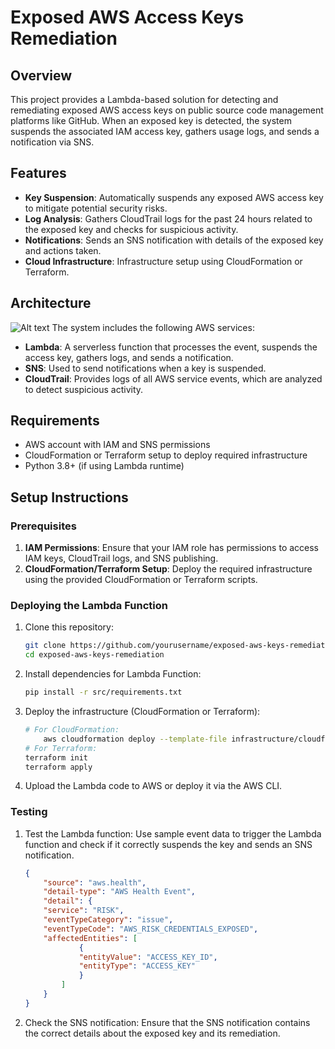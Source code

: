 # Exposed AWS Access Keys Remediation

## Overview
This project provides a Lambda-based solution for detecting and remediating exposed AWS access keys on public source code management platforms like GitHub. When an exposed key is detected, the system suspends the associated IAM access key, gathers usage logs, and sends a notification via SNS.

## Features
- **Key Suspension**: Automatically suspends any exposed AWS access key to mitigate potential security risks.
- **Log Analysis**: Gathers CloudTrail logs for the past 24 hours related to the exposed key and checks for suspicious activity.
- **Notifications**: Sends an SNS notification with details of the exposed key and actions taken.
- **Cloud Infrastructure**: Infrastructure setup using CloudFormation or Terraform.

## Architecture
![Alt text](doc/architetureDiagram.png)
The system includes the following AWS services:
- **Lambda**: A serverless function that processes the event, suspends the access key, gathers logs, and sends a notification.
- **SNS**: Used to send notifications when a key is suspended.
- **CloudTrail**: Provides logs of all AWS service events, which are analyzed to detect suspicious activity.

## Requirements
- AWS account with IAM and SNS permissions
- CloudFormation or Terraform setup to deploy required infrastructure
- Python 3.8+ (if using Lambda runtime)

## Setup Instructions

### Prerequisites
1. **IAM Permissions**: Ensure that your IAM role has permissions to access IAM keys, CloudTrail logs, and SNS publishing.
2. **CloudFormation/Terraform Setup**: Deploy the required infrastructure using the provided CloudFormation or Terraform scripts.

### Deploying the Lambda Function
1. Clone this repository:
   ```bash
   git clone https://github.com/yourusername/exposed-aws-keys-remediation.git
   cd exposed-aws-keys-remediation
2. Install dependencies for Lambda Function:
   ```bash
   pip install -r src/requirements.txt
3. Deploy the infrastructure (CloudFormation or Terraform):
    ```bash
    # For CloudFormation:
        aws cloudformation deploy --template-file infrastructure/cloudformation.yaml --stack-name ExposedKeysStack
    # For Terraform:
    terraform init
    terraform apply
4. Upload the Lambda code to AWS or deploy it via the AWS CLI.

### Testing
1. Test the Lambda function: Use sample event data to trigger the Lambda function and check if it correctly suspends the key and sends an SNS notification.
    ```json
    {
        "source": "aws.health",
        "detail-type": "AWS Health Event",
        "detail": {
        "service": "RISK",
        "eventTypeCategory": "issue",
        "eventTypeCode": "AWS_RISK_CREDENTIALS_EXPOSED",
        "affectedEntities": [
                {
                "entityValue": "ACCESS_KEY_ID",
                "entityType": "ACCESS_KEY"
                }
            ]
        }
    }
2. Check the SNS notification: Ensure that the SNS notification contains the correct details about the exposed key and its remediation.

